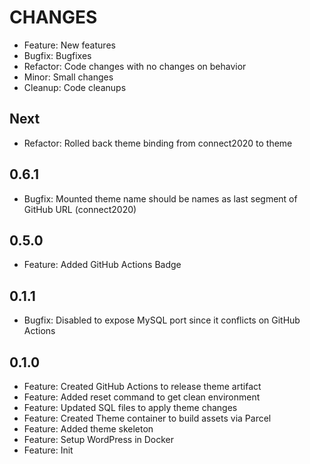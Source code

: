 # CHANGES

- Feature: New features
- Bugfix: Bugfixes
- Refactor: Code changes with no changes on behavior
- Minor: Small changes
- Cleanup: Code cleanups

## Next

- Refactor: Rolled back theme binding from connect2020 to theme

## 0.6.1

- Bugfix: Mounted theme name should be names as last segment of GitHub URL (connect2020)

## 0.5.0

- Feature: Added GitHub Actions Badge

## 0.1.1

- Bugfix: Disabled to expose MySQL port since it conflicts on GitHub Actions

## 0.1.0

- Feature: Created GitHub Actions to release theme artifact
- Feature: Added reset command to get clean environment
- Feature: Updated SQL files to apply theme changes
- Feature: Created Theme container to build assets via Parcel
- Feature: Added theme skeleton
- Feature: Setup WordPress in Docker
- Feature: Init
